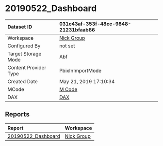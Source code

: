 



# 20190522_Dashboard

|Dataset ID|031c43af-353f-48cc-9848-21231bfaab86|
| :--- | :--- |
|Workspace|[Nick Group](../Workspaces/Nick-Group.md)|
|Configured By|not set|
|Target Storage Mode|Abf|
|Content Provider Type|PbixInImportMode|
|Created Date|May 21, 2019 17:10:34|
|MCode|[M Code](./20190522_Dashboard/mcode.md)|
|DAX|[DAX](./20190522_Dashboard/dax.md)|

## Reports

|Report|Workspace|
| :--- | :--- |
|[20190522_Dashboard](../Reports/20190522_Dashboard.md)|[Nick Group](../Workspaces/Nick-Group.md)|
